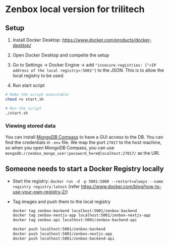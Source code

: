 # Zenbox local version for trilitech

## Setup

1. Install Docker Desktop: https://www.docker.com/products/docker-desktop/

1. Open Docker Desktop and compelte the setup

1. Go to Settings -> Docker Engine -> add `"insecure-registries: ["<IP address of the local registry>:5001"]` to the JSON. This is to allow the local registry to be used.

1. Run start script

```sh
# Make the script executable
chmod +x start.sh

# Run the script
./start.sh
```

### Viewing stored data

You can install [MongoDB Compass](https://www.mongodb.com/products/tools/compass) to have a GUI access to the DB. You can find the credentials in `.env` file. We map the port `27017` to the host machine, so when you open MongoDB Compass, you can use `mongodb://zenbox_mongo_user:password_here@localhost:27017/` as the URI.


## Someone needs to start a Docker Registry locally

- Start the registry: `docker run -d -p 5001:5000 --restart=always --name registry registry:latest` (refer https://www.docker.com/blog/how-to-use-your-own-registry-2/)
- Tag images and push them to the local registry

  ```sh
  docker tag zenbox-backend localhost:5001/zenbox-backend
  docker tag zenbox-nextjs-app localhost:5001/zenbox-nextjs-app
  docker tag zenbox-api localhost:5001/zenbox-backend-api
  ```

  ```sh
  docker push localhost:5001/zenbox-backend
  docker push localhost:5001/zenbox-nextjs-app
  docker push localhost:5001/zenbox-backend-api
  ```
